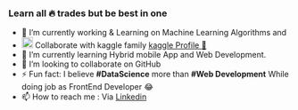 <h3>Learn all  🔥 trades but be best in one </h3>

- 🔭 I’m currently working & Learning on Machine Learning Algorithms and 
- <img src="https://camo.githubusercontent.com/6d9a58cf7878873f9c4e200238b72e0268ed56084cbdf1b2195bb6c06d653346/68747470733a2f2f63646e332e69636f6e66696e6465722e636f6d2f646174612f69636f6e732f6c6f676f732d616e642d6272616e64732d61646f62652f3531322f3138395f4b6167676c652d3531322e706e67" width=20 height=20> Collaborate with kaggle family <a href="https://www.kaggle.com/sadiqshah"> kaggle Profile 🙂</a> 
- 🌱 I’m currently learning Hybrid mobile App and Web Development.
- 👯 I’m looking to collaborate on GitHub
- ⚡ Fun fact: I believe <b>#DataScience</b> more than <b>#Web Development</b> While doing job as FrontEnd Developer 😂  
- 📫 How to reach me : Via <a href="https://www.linkedin.com/in/sadiq-shah-806937166/">Linkedin</a> 

